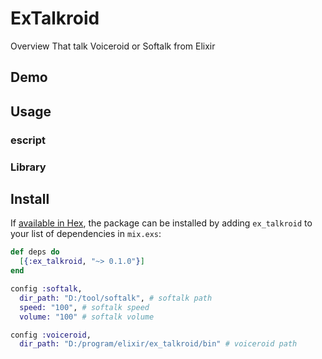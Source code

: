 ExTalkroid
====

Overview
That talk Voiceroid or Softalk from Elixir

## Demo

## Usage

### escript

### Library

## Install

If [available in Hex](https://hex.pm/docs/publish), the package can be installed
by adding `ex_talkroid` to your list of dependencies in `mix.exs`:

```elixir
def deps do
  [{:ex_talkroid, "~> 0.1.0"}]
end
```

```elixir
config :softalk,
  dir_path: "D:/tool/softalk", # softalk path
  speed: "100", # softalk speed
  volume: "100" # softalk volume

config :voiceroid,
  dir_path: "D:/program/elixir/ex_talkroid/bin" # voiceroid path
```